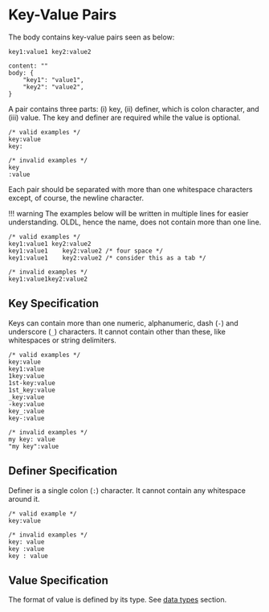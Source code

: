 <!--
 oldl (c) by Eray Erdin
 
 oldl is licensed under a
 Creative Commons Attribution-ShareAlike 4.0 International License.
 
 You should have received a copy of the license along with this
 work. If not, see <http://creativecommons.org/licenses/by-sa/4.0/>.
-->

# Key-Value Pairs

The body contains key-value pairs seen as below:

```plain
key1:value1 key2:value2
```

```plain
content: ""
body: {
    "key1": "value1",
    "key2": "value2",
}
```

A pair contains three parts: (i) key, (ii) definer, which is colon character, and (iii) value. The key and definer are required while the value is optional.

```plain
/* valid examples */
key:value
key:

/* invalid examples */
key
:value
```

Each pair should be separated with more than one whitespace characters except, of course, the newline character.

!!! warning
    The examples below will be written in multiple lines for easier understanding. OLDL, hence the name, does not contain more than one line.

```plain
/* valid examples */
key1:value1 key2:value2
key1:value1    key2:value2 /* four space */
key1:value1    key2:value2 /* consider this as a tab */

/* invalid examples */
key1:value1key2:value2
```

## Key Specification

Keys can contain more than one numeric, alphanumeric, dash (`-`) and underscore (`_`) characters. It cannot contain other than these, like whitespaces or string delimiters.

```plain
/* valid examples */
key:value
key1:value
1key:value
1st-key:value
1st_key:value
_key:value
-key:value
key_:value
key-:value

/* invalid examples */
my key: value
"my key":value
```
## Definer Specification

Definer is a single colon (`:`) character. It cannot contain any whitespace around it.

```plain
/* valid example */
key:value

/* invalid examples */
key: value
key :value
key : value
```

## Value Specification

The format of value is defined by its type. See [data types](datatypes.md) section.
